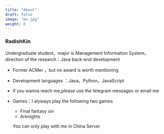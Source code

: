 ```yaml
---
title: "About"
draft: false
image: "mx.jpg"
weight: 0
---
```


### RadishKin
Undergraduate student，major is Management Information System，direction of the research：Java back-end development 

* Former ACMer ，but no award is worth mentioning 
* Development languages ：Java，Python，JavaScript
* if you wanna reach me,please use the telegram messages or email me 
* Games：I alyways play the following two games
    - Final fantasy xiv 
    - Arknights


    You can only play with me in China Server

